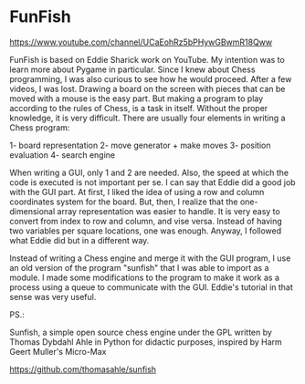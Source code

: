 # FunFish

https://www.youtube.com/channel/UCaEohRz5bPHywGBwmR18Qww


FunFish is based on Eddie Sharick work on YouTube. My intention was to learn more
about Pygame in particular. Since I knew about Chess programming, I was also curious
to see how he would proceed. After a few videos, I was lost. Drawing a board on the screen
with pieces that can be moved with a mouse is the easy part. But making a program to 
play according to the rules of Chess, is a task in itself. Without the proper knowledge,
it is very difficult. There are usually four elements in writing a Chess program:

1- board representation
2- move generator + make moves
3- position evaluation
4- search engine

When writing a GUI, only 1 and 2 are needed. Also, the speed at which the code is
executed is not important per se. I can say that Eddie did a good job with the GUI part.
At first, I liked the idea of using a row and column coordinates system for the board.
But, then, I realize that the one-dimensional array representation was easier to handle.
It is very easy to convert from index to row and column, and vise versa. Instead of
having two variables per square locations, one was enough. Anyway, I followed what Eddie
did but in a different way.

Instead of writing a Chess engine and merge it with the GUI program, I use an old version
of the program "sunfish" that I was able to import as a module. I made some modifications 
to the program to make it work as a process using a queue to communicate with the GUI.
Eddie's tutorial in that sense was very useful.


PS.:

Sunfish,
a simple open source chess engine under the GPL written by Thomas Dybdahl Ahle in Python
for didactic purposes, inspired by Harm Geert Muller's Micro-Max 

https://github.com/thomasahle/sunfish



